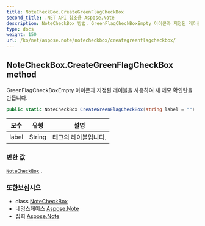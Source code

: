 ```yaml
---
title: NoteCheckBox.CreateGreenFlagCheckBox
second_title: .NET API 참조용 Aspose.Note
description: NoteCheckBox 방법. GreenFlagCheckBoxEmpty 아이콘과 지정된 레이블을 사용하여 새 메모 확인란을 만듭니다.
type: docs
weight: 150
url: /ko/net/aspose.note/notecheckbox/creategreenflagcheckbox/
---
```

## NoteCheckBox.CreateGreenFlagCheckBox method

GreenFlagCheckBoxEmpty 아이콘과 지정된 레이블을 사용하여 새 메모 확인란을 만듭니다.

```csharp
public static NoteCheckBox CreateGreenFlagCheckBox(string label = "")
```

| 모수 | 유형 | 설명 |
| --- | --- | --- |
| label | String | 태그의 레이블입니다. |

### 반환 값

[`NoteCheckBox`](../) .

### 또한보십시오

* class [NoteCheckBox](../)
* 네임스페이스 [Aspose.Note](../../notecheckbox/)
* 집회 [Aspose.Note](../../../)


